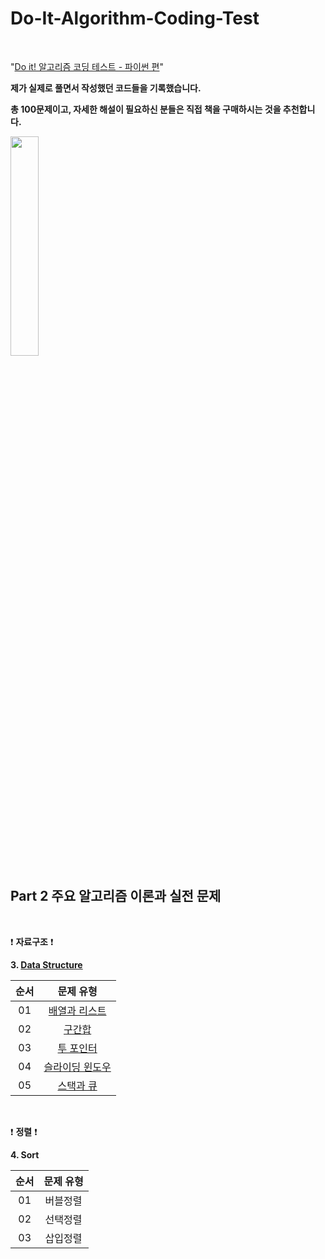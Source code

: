 # Do-It-Algorithm-Coding-Test

<br/>

"[Do it! 알고리즘 코딩 테스트 - 파이썬 편](http://www.yes24.com/Product/Goods/111686187)"

**제가 실제로 풀면서 작성했던 코드들을 기록했습니다.**

**총 100문제이고, 자세한 해설이 필요하신 분들은 직접 책을 구매하시는 것을 추천합니다.**

<img src = "https://user-images.githubusercontent.com/97127994/204630861-e275be57-ec4b-44c2-a5c2-77faec88fa95.jpeg" width="30%" height="30%">

<br/>


## Part 2 주요 알고리즘 이론과 실전 문제

<br/>

:exclamation: **자료구조** :exclamation:


**3. [Data Structure](https://github.com/eric98040/Do-It-Algorithm-Coding-Test/tree/main/3_Data_Structure)**


|       순서        |         문제 유형       |   
|:-----:|:-----:|
|01|[배열과 리스트](https://github.com/eric98040/Do-It-Algorithm-Coding-Test/tree/main/3_Data_Structure/1_%EB%B0%B0%EC%97%B4%EA%B3%BC%20%EB%A6%AC%EC%8A%A4%ED%8A%B8)|
|02|[구간합](https://github.com/eric98040/Do-It-Algorithm-Coding-Test/tree/main/3_Data_Structure/2_%EA%B5%AC%EA%B0%84%ED%95%A9)|
|03|[투 포인터](https://github.com/eric98040/Do-It-Algorithm-Coding-Test/tree/main/3_Data_Structure/3_%ED%88%AC%20%ED%8F%AC%EC%9D%B8%ED%84%B0)|
|04|[슬라이딩 윈도우](https://github.com/eric98040/Do-It-Algorithm-Coding-Test/tree/main/3_Data_Structure/4_%EC%8A%AC%EB%9D%BC%EC%9D%B4%EB%94%A9%20%EC%9C%88%EB%8F%84%EC%9A%B0)|
|05|[스택과 큐](https://github.com/eric98040/Do-It-Algorithm-Coding-Test/tree/main/3_Data_Structure/5_%EC%8A%A4%ED%83%9D%EA%B3%BC%20%ED%81%90)|

<br/>

:exclamation: **정렬** :exclamation:

**4. Sort**


|       순서        |         문제 유형       |   
|:-----:|:-----:|
|01|버블정렬|
|02|선택정렬|
|03|삽입정렬|
